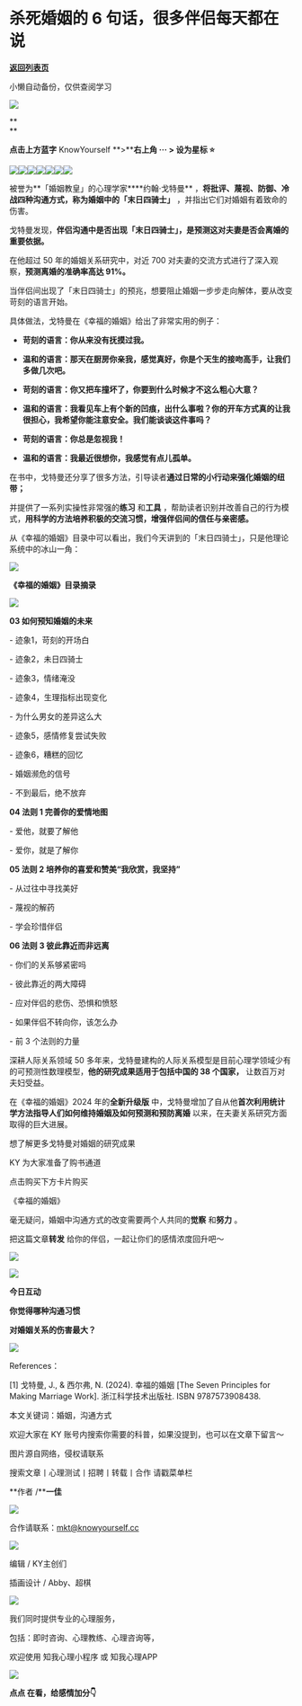 # 杀死婚姻的 6 句话，很多伴侣每天都在说

[**返回列表页**](/gzh/KnowYourself)

小懒自动备份，仅供查阅学习

![](https://mmbiz.qpic.cn/sz_mmbiz_gif/Mz0ovPEFMRIQvkVz09zwMxrWTV2a2eoibjlALibrq4KRSaiaiaiaAgTWAhnH0mCx0zfmoUa9h5bbzll2d5tHeRZLuJA/640?wx_fmt=gif&from;=appmsg)

**  
**

**点击上方蓝字** KnowYourself **>****右上角 ··· > 设为星标 ⭐️**

  

![](https://mmbiz.qpic.cn/sz_mmbiz_jpg/Mz0ovPEFMRIQvkVz09zwMxrWTV2a2eoibZcib9FXDY6QmthAEMrB6icTv4Bnx8AAYCuacEye8P6ib4bwSBGue3aPbw/640?wx_fmt=jpeg&from;=appmsg)![](https://mmbiz.qpic.cn/sz_mmbiz_jpg/Mz0ovPEFMRIQvkVz09zwMxrWTV2a2eoibe4jAS2icG1dKHwGGyNLDFR3icArb0Ak61MVvn21njSNVlhjRYrU2aZeQ/640?wx_fmt=jpeg&from;=appmsg)![](https://mmbiz.qpic.cn/sz_mmbiz_jpg/Mz0ovPEFMRIQvkVz09zwMxrWTV2a2eoibWYLRA1bANHOKlrLoXA73iajbCJP6V638tQEwzFP5CjkpIfhqSM8Bzgg/640?wx_fmt=jpeg&from;=appmsg)![](https://mmbiz.qpic.cn/sz_mmbiz_jpg/Mz0ovPEFMRIQvkVz09zwMxrWTV2a2eoibHFwbBmjic6cgfE99GQcPiaQBToOeSeAial32vqk1iajibw0e7jADicNGvIBA/640?wx_fmt=jpeg&from;=appmsg)![](https://mmbiz.qpic.cn/sz_mmbiz_jpg/Mz0ovPEFMRIQvkVz09zwMxrWTV2a2eoibKOdE5sdvnfHov8hH9Kt9J7MYHTIYEw9gbys1RNlQweGpdRWTs9SYoA/640?wx_fmt=jpeg&from;=appmsg)![](https://mmbiz.qpic.cn/sz_mmbiz_jpg/Mz0ovPEFMRIQvkVz09zwMxrWTV2a2eoibsoYoRToL1Cic8fPohicC79rPQlS5HzdibmkR5NR2WCicK9UlBp12KO1LWg/640?wx_fmt=jpeg&from;=appmsg)![](https://mmbiz.qpic.cn/sz_mmbiz_jpg/Mz0ovPEFMRIQvkVz09zwMxrWTV2a2eoibN1LMUOAhMdooia4IEAicictQvrOHcua4QCfSvpgr12PibnbatR5TquhmsQ/640?wx_fmt=jpeg&from;=appmsg)

  

  

  

被誉为**「婚姻教皇」的心理学家****约翰·戈特曼** ，**将批评、蔑视、防御、冷战四种沟通方式，称为婚姻中的「末日四骑士」**
，并指出它们对婚姻有着致命的伤害。  

  

戈特曼发现，**伴侣沟通中是否出现「末日四骑士」，是预测这对夫妻是否会离婚的重要依据。**

  

在他超过 50 年的婚姻关系研究中，对近 700 对夫妻的交流方式进行了深入观察，**预测离婚的准确率高达 91%。**

  

当伴侣间出现了「末日四骑士」的预兆，想要阻止婚姻一步步走向解体，要从改变苛刻的语言开始。

  

具体做法，戈特曼在《幸福的婚姻》给出了非常实用的例子：

  

  * **苛刻的语言：你从来没有抚摸过我。**

  * **温和的语言：那天在厨房你亲我，感觉真好，你是个天生的接吻高手，让我们多做几次吧。**

  

  * **苛刻的语言：你又把车撞坏了，你要到什么时候才不这么粗心大意？**

  * **温和的语言：我看见车上有个新的凹痕，出什么事啦？你的开车方式真的让我很担心，我希望你能注意安全。我们能谈谈这件事吗？**

  

  * **苛刻的语言：你总是忽视我！**

  * **温和的语言：我最近很想你，我感觉有点儿孤单。**

  

在书中，戈特曼还分享了很多方法，引导读者**通过日常的小行动来强化婚姻的纽带；**

  

并提供了一系列实操性非常强的**练习** 和**工具**
，帮助读者识别并改善自己的行为模式，**用科学的方法培养积极的交流习惯，增强伴侣间的信任与亲密感。**

  

从《幸福的婚姻》目录中可以看出，我们今天讲到的「末日四骑士」，只是他理论系统中的冰山一角：

  

![](https://mmbiz.qpic.cn/sz_mmbiz_jpg/Mz0ovPEFMRIQvkVz09zwMxrWTV2a2eoibNKduseu8DrHCngh64FGyURibmKhLAcUicH1yAibe8ahe9RjPGRrUzIqzg/640?wx_fmt=jpeg&from;=appmsg)

**《幸福的婚姻》目录摘录**

![](https://mmbiz.qpic.cn/sz_mmbiz_png/Mz0ovPEFMRIQvkVz09zwMxrWTV2a2eoiba4cInHBhhXJhQBufGiaHIQ9ic2fkvbT4Q3lRDq6Ijvxp1KXxZfPdiciavQ/640?wx_fmt=png&from;=appmsg)

**03 如何预知婚姻的未来**

\- 迹象1，苛刻的开场白

\- 迹象2，未日四骑士

\- 迹象3，情绪淹没

\- 迹象4，生理指标出现变化

\- 为什么男女的差异这么大

\- 迹象5，感情修复尝试失败

\- 迹象6，糟糕的回忆

\- 婚姻濒危的信号

\- 不到最后，绝不放弃

  

**04 法则 1 完善你的爱情地图**

\- 爱他，就要了解他

\- 爱你，就是了解你

  

**05 法则 2 培养你的喜爱和赞美“我欣赏，我坚持”**

\- 从过往中寻找美好

\- 蔑视的解药

\- 学会珍惜伴侣

  

**06 法则 3 彼此靠近而非远离**

\- 你们的关系够紧密吗

\- 彼此靠近的两大障碍

\- 应对伴侣的悲伤、恐惧和愤怒

\- 如果伴侣不转向你，该怎么办

\- 前 3 个法则的力量

  

  

  

  

  

  

深耕人际关系领域 50 多年来，戈特曼建构的人际关系模型是目前心理学领域少有的可预测性数理模型，**他的研究成果适用于包括中国的 38 个国家，**
让数百万对夫妇受益。

  

在《幸福的婚姻》2024 年的**全新升级版** 中，戈特曼增加了自从他**首次利用统计学方法指导人们如何维持婚姻及如何预测和预防离婚**
以来，在夫妻关系研究方面取得的巨大进展。

  

  

想了解更多戈特曼对婚姻的研究成果

KY 为大家准备了购书通道

点击购买下方卡片购买

《幸福的婚姻》  

  

  

毫无疑问，婚姻中沟通方式的改变需要两个人共同的**觉察** 和**努力** 。

  

把这篇文章**转发** 给你的伴侣，一起让你们的感情浓度回升吧～

  

![](https://mmbiz.qpic.cn/sz_mmbiz_png/Mz0ovPEFMRIQvkVz09zwMxrWTV2a2eoibwCZ0icaYSq9QFfVUHBzK0icAXzwfwGHhlTY5FiceCMpicS2uqa0Bx8MAXw/640?wx_fmt=png&from;=appmsg)

  

![](https://mmbiz.qpic.cn/sz_mmbiz_jpg/Mz0ovPEFMRIQvkVz09zwMxrWTV2a2eoibNKduseu8DrHCngh64FGyURibmKhLAcUicH1yAibe8ahe9RjPGRrUzIqzg/640?wx_fmt=jpeg&from;=appmsg)

**今日互动**

  

**你觉得哪种沟通习惯**

**对婚姻关系的伤害最大？**

![](https://mmbiz.qpic.cn/sz_mmbiz_png/Mz0ovPEFMRIQvkVz09zwMxrWTV2a2eoiba4cInHBhhXJhQBufGiaHIQ9ic2fkvbT4Q3lRDq6Ijvxp1KXxZfPdiciavQ/640?wx_fmt=png&from;=appmsg)

  

References：  

[1] 戈特曼, J., & 西尔弗, N. (2024). 幸福的婚姻 [The Seven Principles for Making Marriage
Work]. 浙江科学技术出版社. ISBN 9787573908438.

  

本文关键词：婚姻，沟通方式  

欢迎大家在 KY 账号内搜索你需要的科普，如果没提到，也可以在文章下留言～

  

图片源自网络，侵权请联系

搜索文章丨心理测试丨招聘丨转载丨合作 请戳菜单栏

  

  

**作者 /****一佳**

![](https://mmbiz.qpic.cn/sz_mmbiz_png/Mz0ovPEFMRIQvkVz09zwMxrWTV2a2eoiba4cInHBhhXJhQBufGiaHIQ9ic2fkvbT4Q3lRDq6Ijvxp1KXxZfPdiciavQ/640?wx_fmt=png&from;=appmsg)

合作请联系：mkt@knowyourself.cc

[![](https://mmbiz.qpic.cn/sz_mmbiz_jpg/Mz0ovPEFMRIQvkVz09zwMxrWTV2a2eoib8mcyNSw9rHgTJacRdJDwQODPY3icaGFwLx9OBGvqicURXKy9xGUDo96Q/640?wx_fmt=jpeg&from;=appmsg)](
"link")

  

编辑 / KY主创们

插画设计 / Abby、超棋

![](https://mmbiz.qpic.cn/sz_mmbiz_png/Mz0ovPEFMRIQvkVz09zwMxrWTV2a2eoibwCZ0icaYSq9QFfVUHBzK0icAXzwfwGHhlTY5FiceCMpicS2uqa0Bx8MAXw/640?wx_fmt=png&from;=appmsg)

  

我们同时提供专业的心理服务，

包括：即时咨询、心理教练、心理咨询等，

欢迎使用 知我心理小程序 或 知我心理APP

  

![](https://mmbiz.qpic.cn/sz_mmbiz_jpg/Mz0ovPEFMRIQvkVz09zwMxrWTV2a2eoibna1O25STd95y087moAJKj2PMRE6yCWZZ9rRckdVH6BcPzExZNxedVg/640?wx_fmt=jpeg&from;=appmsg)

  

**点点 在看，给感情加分👇**

